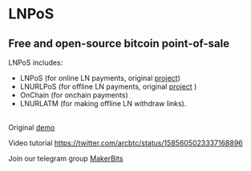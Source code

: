 <h1>
LNPoS
</h1>

## Free and open-source bitcoin point-of-sale


LNPoS includes:

- LNPoS (for online LN payments, original <a href="https://github.com/arcbtc/LNPoS">project</a>)
- LNURLPoS (for offline LN payments, original <a href="https://github.com/arcbtc/LNURLPoS">project</a> )
- OnChain (for onchain payments)
- LNURLATM (for making offline LN withdraw links).
  <br></br>

Original <a href="https://twitter.com/arcbtc/status/1484942260013838336">demo</a>

Video tutorial <a href="https://twitter.com/arcbtc/status/1585605023337168896">https://twitter.com/arcbtc/status/1585605023337168896</a>

Join our telegram group <a href="https://t.me/makerbits">MakerBits</a>
